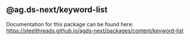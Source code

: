## @ag.ds-next/keyword-list

Documentation for this package can be found here: https://steelthreads.github.io/agds-next/packages/content/keyword-list
